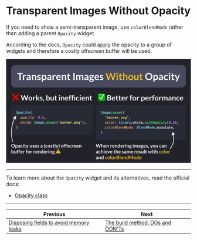# Transparent Images Without Opacity

If you need to show a semi-transparent image, use `colorBlendMode` rather than adding a parent `Opacity` widget.

According to the docs, `Opacity` could apply the opacity to a group of widgets and therefore a costly offscreen buffer will be used.

![](169.png)

<!--
// Transparent Images Without Opacity

// ❌ Works, but inefficient
// Opacity uses a (costly) offscreen buffer for rendering ⚠️
Opacity(
  opacity: 0.5,
  child: Image.asset('assets/banner.png'),
)

// ✅ Better for performance
// When rendering images, you can achieve the same result with color and colorBlendMode
Image.asset(
  'assets/banner.png',
  color: Colors.white.withOpacity(0.5),
  colorBlendMode: BlendMode.modulate,
)
-->

---

To learn more about the `Opacity` widget and its alternatives, read the official docs:

- [Opacity class](https://api.flutter.dev/flutter/widgets/Opacity-class.html)

---

| Previous | Next |
| -------- | ---- |
| [Disposing fields to avoid memory leaks](../0168-dispose-to-avoid-memory-leaks/index.md) | [The build method: DOs and DON'Ts](../0170-build-method-do-dont/index.md) |


<!-- TWITTER|https://x.com/biz84/status/1806329277295583261 -->
<!-- LINKEDIN|https://www.linkedin.com/posts/andreabizzotto_if-you-need-to-show-a-semi-transparent-image-activity-7212095137106006016-xdxL -->






